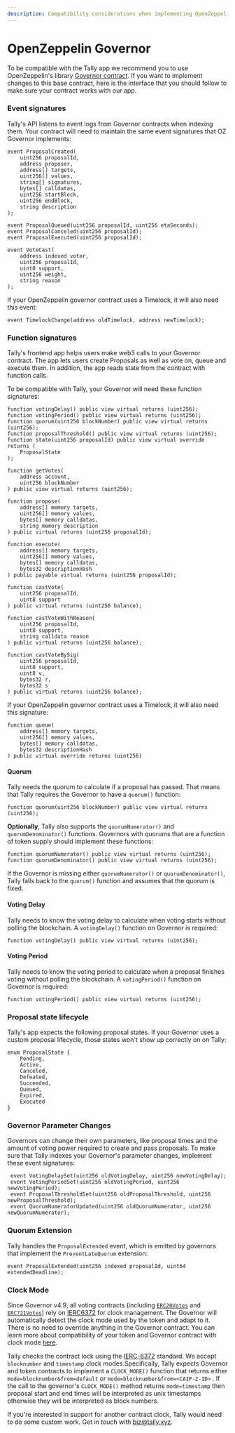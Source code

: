 ```yaml
---
description: Compatibility considerations when implementing OpenZeppelin governor
---
```


# OpenZeppelin Governor

To be compatible with the Tally app we recommend you to use OpenZeppelin's library [Governor contract](https://docs.openzeppelin.com/contracts/4.x/api/governance). If you want to implement changes to this base contract, here is the interface that you should follow to make sure your contract works with our app.

### Event signatures

Tally's API listens to event logs from Governor contracts when indexing them. Your contract will need to maintain the same event signatures that OZ Governor implements:

```
event ProposalCreated(
    uint256 proposalId,
    address proposer,
    address[] targets,
    uint256[] values,
    string[] signatures,
    bytes[] calldatas,
    uint256 startBlock,
    uint256 endBlock,
    string description
);

event ProposalQueued(uint256 proposalId, uint256 etaSeconds);
event ProposalCanceled(uint256 proposalId);
event ProposalExecuted(uint256 proposalId);

event VoteCast(
    address indexed voter, 
    uint256 proposalId, 
    uint8 support, 
    uint256 weight, 
    string reason
);
```

If your OpenZeppelin governor contract uses a Timelock, it will also need this event:

```
event TimelockChange(address oldTimelock, address newTimelock);
```

### Function signatures

Tally's frontend app helps users make web3 calls to your Governor contract. The app lets users create Proposals as well as vote on, queue and execute them.  In addition, the app reads state from the contract with function calls.&#x20;

To be compatible with Tally, your Governor will need these function signatures:

```
function votingDelay() public view virtual returns (uint256);
function votingPeriod() public view virtual returns (uint256);
function quorum(uint256 blockNumber) public view virtual returns (uint256);
function proposalThreshold() public view virtual returns (uint256);
function state(uint256 proposalId) public view virtual override returns (
    ProposalState
);

function getVotes(
    address account, 
    uint256 blockNumber
) public view virtual returns (uint256);

function propose(
    address[] memory targets,
    uint256[] memory values,
    bytes[] memory calldatas,
    string memory description
) public virtual returns (uint256 proposalId);

function execute(
    address[] memory targets,
    uint256[] memory values,
    bytes[] memory calldatas,
    bytes32 descriptionHash
) public payable virtual returns (uint256 proposalId);

function castVote(
    uint256 proposalId, 
    uint8 support
) public virtual returns (uint256 balance);

function castVoteWithReason(
    uint256 proposalId,
    uint8 support,
    string calldata reason
) public virtual returns (uint256 balance);

function castVoteBySig(
    uint256 proposalId,
    uint8 support,
    uint8 v,
    bytes32 r,
    bytes32 s
) public virtual returns (uint256 balance);
```

If your OpenZeppelin governor contract uses a Timelock, it will also need this signature:

```
function queue(
    address[] memory targets,
    uint256[] memory values,
    bytes[] memory calldatas,
    bytes32 descriptionHash
) public virtual override returns (uint256)
```

#### Quorum

Tally needs the quorum to calculate if a proposal has passed. That means that Tally requires the Governor to have a `quorum()` function:

```
function quorum(uint256 blockNumber) public view virtual returns (uint256);
```

**Optionally**, Tally also supports the `quorumNumerator()` and `quorumDenominator()` functions. Governors with quorums that are a function of token supply should implement these functions:

```
function quorumNumerator() public view virtual returns (uint256);
function quorumDenominator() public view virtual returns (uint256);
```

If the Governor is missing either `quorumNumerator()` or `quorumDenominator()`, Tally falls back to the `quorum()` function and assumes that the quorum is fixed.&#x20;

#### Voting Delay

Tally needs to know the voting delay to calculate when voting starts without polling the blockchain. A `votingDelay()` function on Governor is required:

```
function votingDelay() public view virtual returns (uint256);
```

#### Voting Period

Tally needs to know the voting period to calculate when a proposal finishes voting without polling the blockchain. A `votingPeriod()` function on Governor is required:

```
function votingPeriod() public view virtual returns (uint256);
```

### Proposal state lifecycle

Tally's app expects the following proposal states. If your Governor uses a custom proposal lifecycle, those states won't show up correctly on on Tally:

```
enum ProposalState {
    Pending,
    Active,
    Canceled,
    Defeated,
    Succeeded,
    Queued,
    Expired,
    Executed
}
```

### Governor Parameter Changes

Governors can change their own parameters, like proposal times and the amount of voting power required to create and pass proposals. To make sure that Tally indexes your Governor's parameter changes, implement these event signatures:

```
 event VotingDelaySet(uint256 oldVotingDelay, uint256 newVotingDelay);
 event VotingPeriodSet(uint256 oldVotingPeriod, uint256 newVotingPeriod);
 event ProposalThresholdSet(uint256 oldProposalThreshold, uint256 newProposalThreshold);
 event QuorumNumeratorUpdated(uint256 oldQuorumNumerator, uint256 newQuorumNumerator);
```

### Quorum Extension

Tally handles the `ProposalExtended` event, which is emitted by governors that implement the `PreventLateQuorum` extension:

```
event ProposalExtended(uint256 indexed proposalId, uint64 extendedDeadline);
```

### Clock Mode

Since Governor v4.9, all voting contracts (including [`ERC20Votes`](https://docs.openzeppelin.com/contracts/4.x/api/token/ERC20#ERC20Votes) and [`ERC721Votes`](https://docs.openzeppelin.com/contracts/4.x/api/token/ERC721#ERC721Votes)) rely on [IERC6372](https://docs.openzeppelin.com/contracts/4.x/api/interfaces#IERC6372) for clock management. The Governor will automatically detect the clock mode used by the token and adapt to it. There is no need to override anything in the Governor contract. You can learn more about compatibility of your token and Governor contract with clock mode [here](https://docs.openzeppelin.com/contracts/4.x/governance#disclaimer).&#x20;

Tally checks the contract lock using the [IERC-6372](https://eips.ethereum.org/EIPS/eip-6372) standard. We accept `blocknumber` and `timestamp` clock modes.Specifically, Tally expects Governor and token contracts to implement a `CLOCK_MODE()` function that returns either `mode=blocknumber&from=default` or `mode=blocknumber&from=<CAIP-2-ID>` . If the call to the governor's `CLOCK_MODE()` method returns `mode=timestamp` then proposal start and end times will be interpreted as unix timestamps otherwise they will be interpreted as block numbers.

If you're interested in support for another contract clock, Tally would need to do some custom work. Get in touch with [biz@tally.xyz](mailto:biz@tally.xyz).
